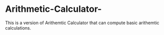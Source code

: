 # Arithmetic-Calculator-
This is a version of Arithemtic Calculator that can compute basic arithemtic calculations.
